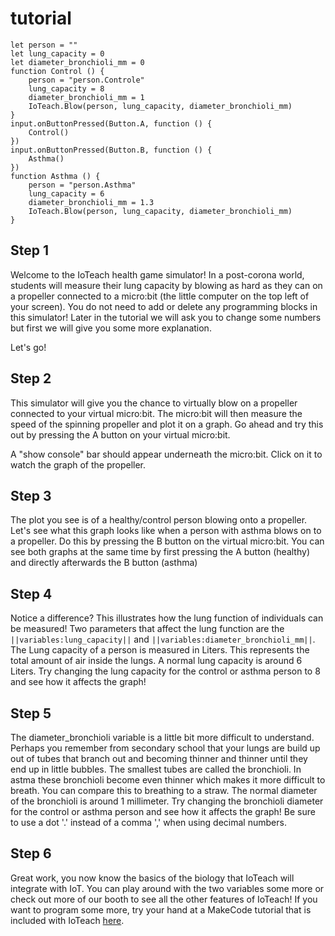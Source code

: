 # tutorial
```template
let person = ""
let lung_capacity = 0
let diameter_bronchioli_mm = 0
function Control () {
    person = "person.Controle"
    lung_capacity = 8
    diameter_bronchioli_mm = 1
    IoTeach.Blow(person, lung_capacity, diameter_bronchioli_mm)
}
input.onButtonPressed(Button.A, function () {
    Control()
})
input.onButtonPressed(Button.B, function () {
    Asthma()
})
function Asthma () {
    person = "person.Asthma"
    lung_capacity = 6
    diameter_bronchioli_mm = 1.3
    IoTeach.Blow(person, lung_capacity, diameter_bronchioli_mm)
}
```
## Step 1

Welcome to the IoTeach health game simulator!
In a post-corona world, students will measure their lung capacity by blowing as hard as they can on a propeller connected to a micro:bit (the little computer on the top left of your screen).
You do not need to add or delete any programming blocks in this simulator! Later in the tutorial we will ask you to change some numbers but first we will give you some more explanation.

Let's go!


## Step 2

This simulator will give you the chance to virtually blow on a propeller connected to your virtual micro:bit.
The micro:bit will then measure the speed of the spinning propeller and plot it on a graph.
Go ahead and try this out by pressing the A button on your virtual micro:bit. 

A "show console" bar should appear underneath the micro:bit. Click on it to watch the graph of the propeller.


## Step 3 
The plot you see is of a healthy/control person blowing onto a propeller.
Let's see what this graph looks like when a person with asthma blows on to a propeller.
Do this by pressing the B button on the virtual micro:bit.
You can see both graphs at the same time by first pressing the A button (healthy) and directly afterwards the B button (asthma)

## Step 4
Notice a difference? This illustrates how the lung function of individuals can be measured!
Two parameters that affect the lung function are the ``||variables:lung_capacity||`` and ``||variables:diameter_bronchioli_mm||``.
The Lung capacity of a person is measured in Liters. This represents the total amount of air inside the lungs. 
A normal lung capacity is around 6 Liters. 
Try changing the lung capacity for the control or asthma person to 8 and see how it affects the graph!

## Step 5
The diameter_bronchioli variable is a little bit more difficult to understand. 
Perhaps you remember from secondary school that your lungs are build up out of tubes that branch out and becoming thinner and thinner until they end up in little bubbles. 
The smallest tubes are called the bronchioli. In astma these bronchioli become even thinner which makes it more difficult to breath. You can compare this to breathing to a straw. 
The normal diameter of the bronchioli is around 1 millimeter. 
Try changing the bronchioli diameter for the control or asthma person and see how it affects the graph!
Be sure to use a dot '.' instead of a comma ',' when using decimal numbers.

## Step 6
Great work, you now know the basics of the biology that IoTeach will integrate with IoT.
You can play around with the two variables some more or check out more of our booth to see all the other features of IoTeach!
If you want to program some more, try your hand at a MakeCode tutorial that is included with IoTeach [here](https://makecode.microbit.org/#tutorial:github:99enriqued/receiver-tutorial/tutorial).
